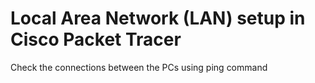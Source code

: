 # Local Area Network (LAN) setup in Cisco Packet Tracer


Check the connections between the PCs using ping command
